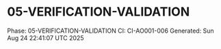 # 05-VERIFICATION-VALIDATION
Phase: 05-VERIFICATION-VALIDATION
CI: CI-AO001-006
Generated: Sun Aug 24 22:41:07 UTC 2025
